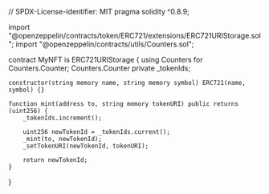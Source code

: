 // SPDX-License-Identifier: MIT
pragma solidity ^0.8.9;

import "@openzeppelin/contracts/token/ERC721/extensions/ERC721URIStorage.sol";
import "@openzeppelin/contracts/utils/Counters.sol";

contract MyNFT is ERC721URIStorage {
    using Counters for Counters.Counter;
    Counters.Counter private _tokenIds;

    constructor(string memory name, string memory symbol) ERC721(name, symbol) {}

    function mint(address to, string memory tokenURI) public returns (uint256) {
        _tokenIds.increment();

        uint256 newTokenId = _tokenIds.current();
        _mint(to, newTokenId);
        _setTokenURI(newTokenId, tokenURI);

        return newTokenId;
    }
}
